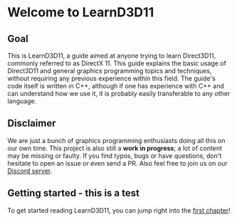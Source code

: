# Welcome to LearnD3D11

## Goal

This is LearnD3D11, a guide aimed at anyone trying to learn Direct3D11, commonly referred to as
DirectX 11. This guide explains the basic usage of Direct3D11 and general graphics programming
topics and techniques, without requiring any previous experience within this field. The guide's
code itself is written in C++, although if one has experience with C++ and can understand how we
use it, it is probably easily transferable to any other language.

## Disclaimer

We are just a bunch of graphics programming enthusiasts doing all this on our own time. This
project is also still a **work in progress**; a lot of content may be missing or faulty.
If you find typos, bugs or have questions, don't hesitate to open an issue or even send a PR.
Also feel free to join us on our [Discord server](https://discord.gg/6mgNGk7).

## Getting started - this is a test

To get started reading LearnD3D11, you can jump right into the
[first chapter](1-introduction/1-1-getting-started/1-1-0-overview/)!
